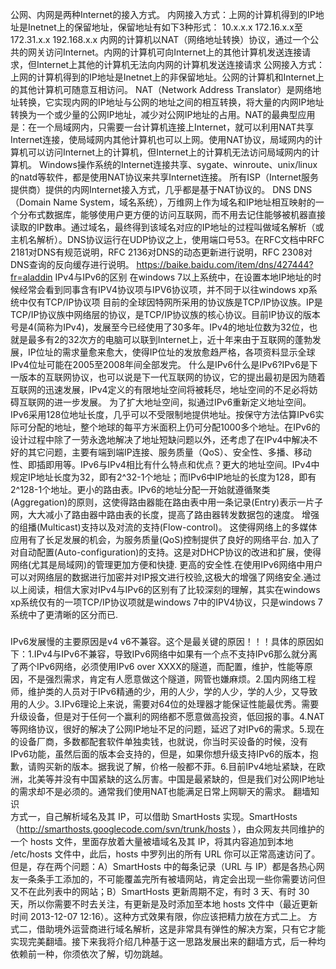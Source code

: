 ﻿公网、内网是两种Internet的接入方式。
内网接入方式：上网的计算机得到的IP地址是Inetnet上的保留地址，保留地址有如下3种形式：
10.x.x.x
172.16.x.x至172.31.x.x
192.168.x.x
内网的计算机以NAT（网络地址转换）协议，通过一个公共的网关访问Internet。内网的计算机可向Internet上的其他计算机发送连接请求，但Internet上其他的计算机无法向内网的计算机发送连接请求
公网接入方式：上网的计算机得到的IP地址是Inetnet上的非保留地址。公网的计算机和Internet上的其他计算机可随意互相访问。
NAT（Network Address Translator）是网络地址转换，它实现内网的IP地址与公网的地址之间的相互转换，将大量的内网IP地址转换为一个或少量的公网IP地址，减少对公网IP地址的占用。NAT的最典型应用是：在一个局域网内，只需要一台计算机连接上Internet，就可以利用NAT共享Internet连接，使局域网内其他计算机也可以上网。使用NAT协议，局域网内的计算机可以访问Internet上的计算机，但Internet上的计算机无法访问局域网内的计算机。
Windows操作系统的Internet连接共享、sygate、winroute、unix/linux的natd等软件，都是使用NAT协议来共享Internet连接。 所有ISP（Internet服务提供商）提供的内网Internet接入方式，几乎都是基于NAT协议的。
DNS
DNS（Domain Name System，域名系统），万维网上作为域名和IP地址相互映射的一个分布式数据库，能够使用户更方便的访问互联网，而不用去记住能够被机器直接读取的IP数串。通过域名，最终得到该域名对应的IP地址的过程叫做域名解析（或主机名解析）。DNS协议运行在UDP协议之上，使用端口号53。在RFC文档中RFC 2181对DNS有规范说明，RFC 2136对DNS的动态更新进行说明，RFC 2308对DNS查询的反向缓存进行说明。  https://baike.baidu.com/item/dns/427444?fr=aladdin
IPv4与IPv6的区别
在windows 7以上系统中，在设置本地IP地址的时候经常会看到同事含有IPV4协议项与IPV6协议项，并不同于以往windows xp系统中仅有TCP/IP协议项
目前的全球因特网所采用的协议族是TCP/IP协议族。IP是TCP/IP协议族中网络层的协议，是TCP/IP协议族的核心协议。目前IP协议的版本号是4(简称为IPv4)，发展至今已经使用了30多年。IPv4的地址位数为32位，也就是最多有2的32次方的电脑可以联到Internet上，近十年来由于互联网的蓬勃发展，IP位址的需求量愈来愈大，使得IP位址的发放愈趋严格，各项资料显示全球IPv4位址可能在2005至2008年间全部发完。
什么是IPv6什么是IPv6?IPv6是下一版本的互联网协议，也可以说是下一代互联网的协议，它的提出最初是因为随着互联网的迅速发展，IPv4定义的有限地址空间将被耗尽，地址空间的不足必将妨碍互联网的进一步发展。
为了扩大地址空间，拟通过IPv6重新定义地址空间。IPv6采用128位地址长度，几乎可以不受限制地提供地址。按保守方法估算IPv6实际可分配的地址，整个地球的每平方米面积上仍可分配1000多个地址。在IPv6的设计过程中除了一劳永逸地解决了地址短缺问题以外，还考虑了在IPv4中解决不好的其它问题，主要有端到端IP连接、服务质量（QoS）、安全性、多播、移动性、即插即用等。IPv6与IPv4相比有什么特点和优点？更大的地址空间。IPv4中规定IP地址长度为32，即有2^32-1个地址；而IPv6中IP地址的长度为128，即有2^128-1个地址。更小的路由表。IPv6的地址分配一开始就遵循聚类(Aggregation)的原则，这使得路由器能在路由表中用一条记录(Entry)表示一片子网，大大减小了路由器中路由表的长度，提高了路由器转发数据包的速度。 增强的组播(Multicast)支持以及对流的支持(Flow-control)。
这使得网络上的多媒体应用有了长足发展的机会，为服务质量(QoS)控制提供了良好的网络平台. 加入了对自动配置(Auto-configuration)的支持。这是对DHCP协议的改进和扩展，使得网络(尤其是局域网)的管理更加方便和快捷. 更高的安全性.在使用IPv6网络中用户可以对网络层的数据进行加密并对IP报文进行校验,这极大的增强了网络安全.通过以上阅读，相信大家对IPv4与IPv6的区别有了比较深刻的理解，其实在windows xp系统仅有的一项TCP/IP协议项就是windows 7中的IPV4协议，只是windows 7系统中了更清晰的区分而已.
###
IPv6发展慢的主要原因是v4 v6不兼容。这个是最关键的原因！！！具体的原因如下：1.IPv4与IPv6不兼容，导致IPv6网络中如果有一个点不支持IPv6那么就分离了两个IPv6网络，必须使用IPv6 over XXXX的隧道，而配置，维护，性能等原因，不是强烈需求，肯定有人愿意做这个隧道，网管也嫌麻烦。2.国内网络工程师，维护类的人员对于IPv6精通的少，用的人少，学的人少，学的人少，又导致用的人少。3.IPv6理论上来说，需要对64位的处理器才能保证性能最优秀。需要升级设备，但是对于任何一个赢利的网络都不愿意做高投资，低回报的事。4.NAT等网络协议，很好的解决了公网IP地址不足的问题，延迟了对IPv6的需求。5.现在的设备厂商，多数都配套软件单独卖钱，也就说，你当时买设备的时候，没有IPv6功能，虽然后面的版本会支持的，但是，如果你想升级支持IPv6的版本，抱歉，请购买新的版本。据我说了解，价格一般都不菲。6.目前IPv4地址紧缺，在欧洲，北美等并没有中国紧缺的这么厉害。中国是最紧缺的，但是我们对公网IP地址的需求却不是必须的。通常我们使用NAT也能满足日常上网聊天的需求。
                                                                    翻墙知识	         		
方式一，自己解析域名及其 IP，可以借助 SmartHosts 实现。SmartHosts（http://smarthosts.googlecode.com/svn/trunk/hosts ），由众网友共同维护的一个 hosts 文件，里面存放着大量被墙域名及其 IP，将其内容追加到本地 /etc/hosts 文件中，此后，hosts 中罗列出的所有 URL 你可以正常高速访问了。但是，存在两个问题：A）SmartHosts 中的每条记录（URL 与 IP）都是各热心网友一条条手工添加的，不可能覆盖完所有被墙网站，肯定会出现一些你需要访问但又不在此列表中的网站；B）SmartHosts 更新周期不定，有时 3 天、有时 30 天，所以你需要不时去关注，有更新是及时添加至本地 hosts 文件中（最近更新时间 2013-12-07 12:16）。这种方式效果有限，你应该把精力放在方式二上。
方式二，借助境外运营商进行域名解析，这是非常具有弹性的解决方案，只有它才能实现完美翻墙。接下来我将介绍几种基于这一思路发展出来的翻墙方式，后一种均依赖前一种，你须依次了解，切勿跳越。                                                                    
